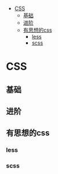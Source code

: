 <!-- TOC -->

- [CSS](#css)
    - [基础](#%E5%9F%BA%E7%A1%80)
    - [进阶](#%E8%BF%9B%E9%98%B6)
    - [有思想的css](#%E6%9C%89%E6%80%9D%E6%83%B3%E7%9A%84css)
        - [less](#less)
        - [scss](#scss)

<!-- /TOC -->

# CSS

## 基础

## 进阶

## 有思想的css

### less

### scss